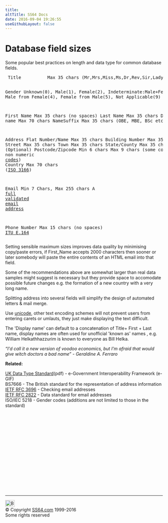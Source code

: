 ```yaml
---
title:
altTitle: SS64 Docs
date: 2016-09-04 19:26:55
useGithubLayout: false
---
```

<!-- #BeginLibraryItem "/Library/head_sql.lbi" --><!-- #EndLibraryItem --><h1>Database field sizes</h1>
<p>Some popular best practices on length and data type for common database fields.</p>
<pre> Title          Max 35 chars (Mr,Mrs,Miss,Ms,Dr,Rev,Sir,Lady,Lord,Captain,Major,Professor,Dame,Colonel.)

 Gender         Unknown(0), Male(1), Female(2), Indeterminate:Male+Female(3),
                Male from Female(4), Female from Male(5), Not Applicable(9) 

 First Name     Max 35 chars (no spaces)
 Last Name      Max 35 chars
 Display name   Max 70 chars
 NameSuffix     Max 35 chars (OBE, MBE, BSc etc)

 Address
    Flat Number/Name  Max 35 chars
    Building Number   Max 35 chars
    Street            Max 35 chars
    Town              Max 35 chars
    State/County      Max 35 chars (Optional)
    Postcode/Zipcode  Min  6 chars Max 9 chars (some countries use non numeric <a href="http://www.barnesandnoble.com/help/cds2.asp?PID=8134">codes</a>)
    Country           Max 70 chars (<a href="http://en.wikipedia.org/wiki/ISO_3166-1">ISO 3166</a>)

 Email          Min 7 Chars, Max 255 chars  A <a href="http://stackoverflow.com/questions/3968500/regex-to-validate-a-message-id-as-per-rfc2822">full</a> <a href="http://programmers.stackexchange.com/questions/78353/how-far-should-one-take-e-mail-address-validation?newreg=b3ec09a231f94325bebac75c6ef86ad8">validated</a> <a href="http://en.wikipedia.org/wiki/Email_address">email address</a>  

 Phone Number   Max 15 chars (no spaces) <a href="http://en.wikipedia.org/wiki/E.164">ITU E.164</a></pre>
<p>Setting sensible maximum sizes improves data quality by minimising copy/paste errors, if First_Name accepts 2000 characters then sooner or later somebody will paste the entire contents of an HTML email into that field.</p>
<p>Some of the recommendations above are somewhat larger than real data samples might suggest is necessary but they provide space to accomodate possible future changes e.g. the formation of a new country with a very long name.</p>
<p>Splitting address into several fields will simplify the design of automated letters &amp; mail merge.</p>
<p>Use <a href="http://www.joelonsoftware.com/articles/Unicode.html">unicode</a>, other text encoding schemes will not prevent users from entering carets or umlauts, they just make displaying the text difficult.</p>
<p>The 'Display name' can  default to a concatenation of Title+ First + Last name, display names are often used for unofficial 'known as' names , e.g.  William Helkathhazzurim is known to everyone as Bill Helka.</p>
<p class="quote"><i>“I'd call it a new version of voodoo economics, but I'm afraid that would give witch doctors a bad name” - Geraldine A. Ferraro</i></p>
<p><b>Related:</b></p>
<p><a href="http://webarchive.nationalarchives.gov.uk/+/http://www.cabinetoffice.gov.uk/media/254290/GDS%20Catalogue%20Vol%202.pdf">UK Data Type Standard</a>(pdf) - e-Government Interoperability Framework (e-GIF) <br>
BS7666 - The British standard for the representation of address information<br>
<a href="http://tools.ietf.org/html/rfc3696">IETF RFC 3696</a> - Checking email addresses<br>
<a href="http://www.ietf.org/rfc/rfc2822.txt">IETF RFC 2822</a> - Data standard for email addresses<br>
ISO/IEC 5218 - Gender codes (additions  are not limited to those in the standard)<!-- #BeginLibraryItem "/Library/foot_sql.lbi" --></p><p>
<!-- ss64-sql -->
<ins class="adsbygoogle" style="display:inline-block;width:300px;height:250px" data-ad-client="ca-pub-6140977852749469" data-ad-slot="6953563613"></ins>
<script>
(adsbygoogle = window.adsbygoogle || []).push({});
</script></p>
<hr>
<div id="bl" class="footer"><a href="syntax-field-sizes.html#"><img src="../images/top.png" width="30" height="22" alt="Back to the Top"></a></div>
<div id="br" class="footer, tagline">© Copyright <a href="../index.html">SS64.com</a> 1999-2016<br>
Some rights reserved</div><!-- #EndLibraryItem --><p></p>

